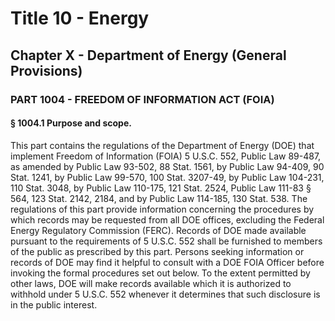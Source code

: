 
# Title 10 - Energy
## Chapter X - Department of Energy (General Provisions)
### PART 1004 - FREEDOM OF INFORMATION ACT (FOIA)
#### § 1004.1 Purpose and scope.

This part contains the regulations of the Department of Energy (DOE) that implement Freedom of Information (FOIA) 5 U.S.C. 552, Public Law 89-487, as amended by Public Law 93-502, 88 Stat. 1561, by Public Law 94-409, 90 Stat. 1241, by Public Law 99-570, 100 Stat. 3207-49, by Public Law 104-231, 110 Stat. 3048, by Public Law 110-175, 121 Stat. 2524, Public Law 111-83 § 564, 123 Stat. 2142, 2184, and by Public Law 114-185, 130 Stat. 538. The regulations of this part provide information concerning the procedures by which records may be requested from all DOE offices, excluding the Federal Energy Regulatory Commission (FERC). Records of DOE made available pursuant to the requirements of 5 U.S.C. 552 shall be furnished to members of the public as prescribed by this part. Persons seeking information or records of DOE may find it helpful to consult with a DOE FOIA Officer before invoking the formal procedures set out below. To the extent permitted by other laws, DOE will make records available which it is authorized to withhold under 5 U.S.C. 552 whenever it determines that such disclosure is in the public interest.
